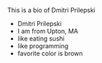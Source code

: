 This is a bio of Dmitri Prilepski
- Dmitri Prilepski
- I am from Upton, MA
- like eating sushi
- like programming
- favorite color is brown

